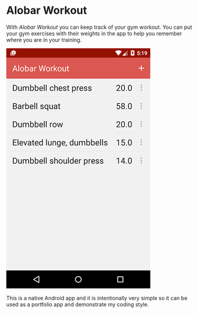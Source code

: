 # Alobar Workout

With *Alobar Workout* you can keep track of your gym workout. You can put your gym exercises with their weights in the app to help you remember where you are in your training.

![Screenshot](assets/screenshots/main.png?raw=true "Main screenshot")

This is a native Android app and it is intentionally very simple so it can be used as a portfolio app and demonstrate my coding style.
